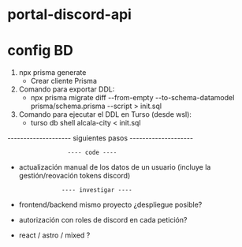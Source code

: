 # portal-discord-api

# config BD

1. npx prisma generate
   - Crear cliente Prisma
2. Comando para exportar DDL:
   - npx prisma migrate diff --from-empty --to-schema-datamodel prisma/schema.prisma --script > init.sql
3. Comando para ejecutar el DDL en Turso (desde wsl):
   - turso db shell alcala-city < init.sql

-------------------- siguientes pasos --------------------

                     ---- code ----

- actualización manual de los datos de un usuario (incluye la gestión/reovación tokens discord)

                  ---- investigar ----

- frontend/backend mismo proyecto ¿despliegue posible?
- autorización con roles de discord en cada petición?
- react / astro / mixed ?
